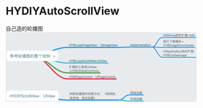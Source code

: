 # HYDIYAutoScrollView
自己造的轮播图
![image](https://raw.githubusercontent.com/lbjhzj/HYDIYAutoScrollView/master/HYDIYAutoScrollView/HYScrollViewService结构设计.png)

